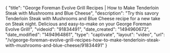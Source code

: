 {
    "title": "George Foreman Evolve Grill Recipes | How to Make Tenderloin Steak with Mushrooms and Blue Cheese",
    "description": "Try this savory Tenderloin Steak with Mushrooms and Blue Cheese recipe for a new take on Steak night. Delicious and easy-to-make on your George Foreman Evolve Grill!",
    "videoid": "91834491",
    "date_created": "1494960672",
    "date_modified": "1494964861",
    "type": "captivate",
    "layout": "video",
    "url": "\/v\/george-foreman-evolve-grill-recipes-how-to-make-tenderloin-steak-with-mushrooms-and-blue-cheese\/91834491"
}